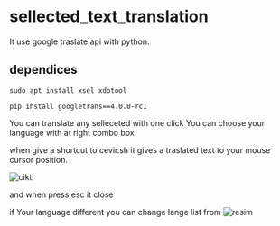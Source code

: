 # sellected_text_translation
It use google traslate api with python.
## dependices

`sudo apt install xsel xdotool`

`pip install googletrans==4.0.0-rc1`

You can translate any selleceted with one click
You can choose your language with at right combo box

when give a shortcut to cevir.sh it gives a traslated text to your mouse cursor position.

![cikti](https://github.com/halak0013/sellected_text_translation/assets/75750279/e064c1e0-b5f8-48e5-92d2-ca43045db4e3)

and when press esc it close

if Your language different you can change lange list from 
![resim](https://github.com/halak0013/sellected_text_translation/assets/75750279/a002ec74-f502-4083-8577-fbee22ad4ac5)
